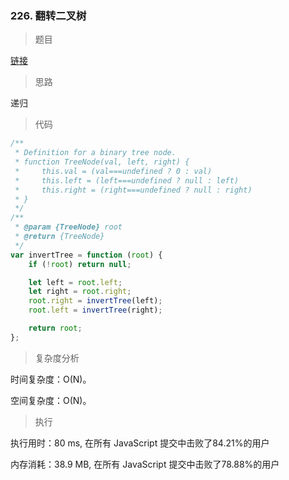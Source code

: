 ### 226. 翻转二叉树

> 题目

[链接](https://leetcode-cn.com/problems/invert-binary-tree/)

> 思路

递归

> 代码

```js
/**
 * Definition for a binary tree node.
 * function TreeNode(val, left, right) {
 *     this.val = (val===undefined ? 0 : val)
 *     this.left = (left===undefined ? null : left)
 *     this.right = (right===undefined ? null : right)
 * }
 */
/**
 * @param {TreeNode} root
 * @return {TreeNode}
 */
var invertTree = function (root) {
    if (!root) return null;

    let left = root.left;
    let right = root.right;
    root.right = invertTree(left);
    root.left = invertTree(right);

    return root;
};
```

> 复杂度分析

时间复杂度：O(N)。

空间复杂度：O(N)。

> 执行

执行用时：80 ms, 在所有 JavaScript 提交中击败了84.21%的用户

内存消耗：38.9 MB, 在所有 JavaScript 提交中击败了78.88%的用户
